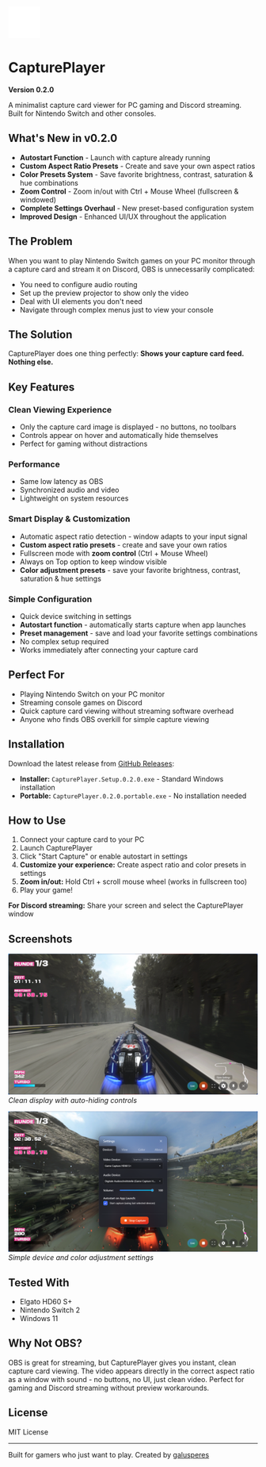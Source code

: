 <img src="src/assets/icons/icon.png" alt="CapturePlayer Icon" width="64" height="64">

# CapturePlayer
**Version 0.2.0**

A minimalist capture card viewer for PC gaming and Discord streaming. Built for Nintendo Switch and other consoles.

## What's New in v0.2.0

- **Autostart Function** - Launch with capture already running
- **Custom Aspect Ratio Presets** - Create and save your own aspect ratios  
- **Color Presets System** - Save favorite brightness, contrast, saturation & hue combinations
- **Zoom Control** - Zoom in/out with Ctrl + Mouse Wheel (fullscreen & windowed)
- **Complete Settings Overhaul** - New preset-based configuration system
- **Improved Design** - Enhanced UI/UX throughout the application

## The Problem

When you want to play Nintendo Switch games on your PC monitor through a capture card and stream it on Discord, OBS is unnecessarily complicated:
- You need to configure audio routing
- Set up the preview projector to show only the video
- Deal with UI elements you don't need
- Navigate through complex menus just to view your console

## The Solution

CapturePlayer does one thing perfectly: **Shows your capture card feed. Nothing else.**

## Key Features

### Clean Viewing Experience
- Only the capture card image is displayed - no buttons, no toolbars
- Controls appear on hover and automatically hide themselves
- Perfect for gaming without distractions

### Performance
- Same low latency as OBS
- Synchronized audio and video
- Lightweight on system resources

### Smart Display & Customization
- Automatic aspect ratio detection - window adapts to your input signal
- **Custom aspect ratio presets** - create and save your own ratios
- Fullscreen mode with **zoom control** (Ctrl + Mouse Wheel)
- Always on Top option to keep window visible
- **Color adjustment presets** - save your favorite brightness, contrast, saturation & hue settings

### Simple Configuration
- Quick device switching in settings
- **Autostart function** - automatically starts capture when app launches
- **Preset management** - save and load your favorite settings combinations
- No complex setup required
- Works immediately after connecting your capture card

## Perfect For

- Playing Nintendo Switch on your PC monitor
- Streaming console games on Discord
- Quick capture card viewing without streaming software overhead
- Anyone who finds OBS overkill for simple capture viewing

## Installation

Download the latest release from [GitHub Releases](https://github.com/galusperes/CapturePlayer/releases/latest):

- **Installer:** `CapturePlayer.Setup.0.2.0.exe` - Standard Windows installation
- **Portable:** `CapturePlayer.0.2.0.portable.exe` - No installation needed

## How to Use

1. Connect your capture card to your PC
2. Launch CapturePlayer
3. Click "Start Capture" or enable autostart in settings
4. **Customize your experience:** Create aspect ratio and color presets in settings
5. **Zoom in/out:** Hold Ctrl + scroll mouse wheel (works in fullscreen too)
6. Play your game!

**For Discord streaming:** Share your screen and select the CapturePlayer window

## Screenshots

![Main Window](./screenshot_main.png)
*Clean display with auto-hiding controls*

![Settings](./screenshot_settings.png)
*Simple device and color adjustment settings*

## Tested With

- Elgato HD60 S+
- Nintendo Switch 2
- Windows 11

## Why Not OBS?

OBS is great for streaming, but CapturePlayer gives you instant, clean capture card viewing. The video appears directly in the correct aspect ratio as a window with sound - no buttons, no UI, just clean video. Perfect for gaming and Discord streaming without preview workarounds.

## License

MIT License

---

Built for gamers who just want to play. Created by [galusperes](https://github.com/galusperes)